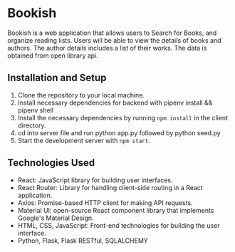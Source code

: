 # Bookish

Bookish is a web application that allows users to Search for Books, and organize reading lists. Users will be able to view the details of books and authors. The author details includes a list of their works. The data is obtained from open library api.

## Installation and Setup

1. Clone the repository to your local machine.
2. Install necessary dependencies for backend with pipenv install && pipenv shell
3. Install the necessary dependencies by running `npm install` in the client directory.
4. cd into server file and run python app.py followed by python seed.py
6. Start the development server with `npm start`.

## Technologies Used

- React: JavaScript library for building user interfaces.
- React Router: Library for handling client-side routing in a React application.
- Axios: Promise-based HTTP client for making API requests.
- Material UI: open-source React component library that implements Google's Material Design.
- HTML, CSS, JavaScript: Front-end technologies for building the user interface.
- Python, Flask, Flask RESTful, SQLALCHEMY